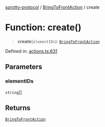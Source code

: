 
[sprotty-protocol](../globals) / [BringToFrontAction](../Namespace.BringToFrontAction) / create

# Function: create()

> **create**(`elementIDs`): [`BringToFrontAction`](../Interface.BringToFrontAction)

Defined in: [actions.ts:631](https://github.com/eclipse-sprotty/sprotty/blob/f9b2433481cc27a1ac0c92d525a92039ae7f6c76/packages/sprotty-protocol/src/actions.ts#L631)

## Parameters

### elementIDs

`string`[]

## Returns

[`BringToFrontAction`](../Interface.BringToFrontAction)
